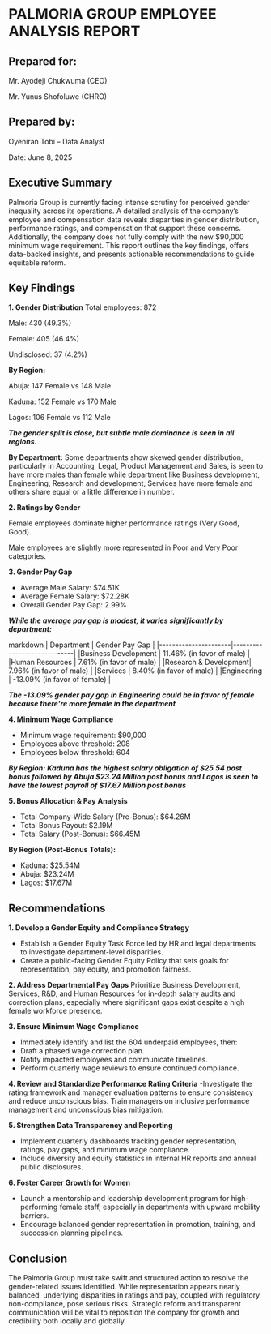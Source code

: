 # PALMORIA GROUP EMPLOYEE ANALYSIS REPORT
## Prepared for:
Mr. Ayodeji Chukwuma (CEO)

Mr. Yunus Shofoluwe (CHRO)

## Prepared by: 
Oyeniran Tobi – Data Analyst

Date: June 8, 2025

## Executive Summary
Palmoria Group is currently facing intense scrutiny for perceived gender inequality across its operations. A detailed analysis of the company’s employee and compensation data reveals disparities in gender distribution, performance ratings, and compensation that support these concerns. Additionally, the company does not fully comply with the new $90,000 minimum wage requirement. This report outlines the key findings, offers data-backed insights, and presents actionable recommendations to guide equitable reform.

## Key Findings

**1. Gender Distribution**
Total employees: 872

Male: 430 (49.3%)

Female: 405 (46.4%)

Undisclosed: 37 (4.2%)

**By Region:**

Abuja: 147 Female vs 148 Male

Kaduna: 152 Female vs 170 Male

Lagos: 106 Female vs 112 Male

**_The gender split is close, but subtle male dominance is seen in all regions._**

**By Department:**
Some departments show skewed gender distribution, particularly in Accounting, Legal, Product Management and Sales, is seen to have more males than female while department like Business development, Engineering, Research and development, Services have more female and others share equal or a little difference in number.

**2. Ratings by Gender**

Female employees dominate higher performance ratings (Very Good, Good).

Male employees are slightly more represented in Poor and Very Poor categories.

**3. Gender Pay Gap**

- Average Male Salary: $74.51K
- Average Female Salary: $72.28K
- Overall Gender Pay Gap: 2.99%

**_While the average pay gap is modest, it varies significantly by department:_**

markdown
|      Department      |         Gender Pay Gap      |
|----------------------|-----------------------------|
|Business Development  | 11.46% (in favor of male)   |
|Human Resources       | 7.61% (in favor of male)    |
|Research & Development| 7.96% (in favor of male)   |
|Services              | 8.40% (in favor of male)   |
|Engineering           | -13.09% (in favor of female)   |

**_The -13.09% gender pay gap in Engineering could be in favor of female because there're more female in the department_**

**4. Minimum Wage Compliance**
- Minimum wage requirement: $90,000
- Employees above threshold: 208
- Employees below threshold: 604

**_By Region: Kaduna has the highest salary obligation of $25.54 post bonus followed by Abuja $23.24 Million post bonus and Lagos is seen to have the lowest payroll of $17.67 Million post bonus_**

**5. Bonus Allocation & Pay Analysis**

- Total Company-Wide Salary (Pre-Bonus): $64.26M
-  Total Bonus Payout: $2.19M
-   Total Salary (Post-Bonus): $66.45M

**By Region (Post-Bonus Totals):**

- Kaduna: $25.54M
-  Abuja: $23.24M
-   Lagos: $17.67M

## Recommendations
**1. Develop a Gender Equity and Compliance Strategy**
- Establish a Gender Equity Task Force led by HR and legal departments to investigate department-level disparities.
- Create a public-facing Gender Equity Policy that sets goals for representation, pay equity, and promotion fairness.

**2. Address Departmental Pay Gaps**
Prioritize Business Development, Services, R&D, and Human Resources for in-depth salary audits and correction plans, especially where significant gaps exist despite a high female workforce presence.

**3. Ensure Minimum Wage Compliance**
- Immediately identify and list the 604 underpaid employees, then:
- Draft a phased wage correction plan.
- Notify impacted employees and communicate timelines.
- Perform quarterly wage reviews to ensure continued compliance.

**4. Review and Standardize Performance Rating Criteria**
-Investigate the rating framework and manager evaluation patterns to ensure consistency and reduce unconscious bias.
Train managers on inclusive performance management and unconscious bias mitigation.

**5. Strengthen Data Transparency and Reporting**
- Implement quarterly dashboards tracking gender representation, ratings, pay gaps, and minimum wage compliance.
- Include diversity and equity statistics in internal HR reports and annual public disclosures.

**6. Foster Career Growth for Women**
- Launch a mentorship and leadership development program for high-performing female staff, especially in departments with upward mobility barriers.
- Encourage balanced gender representation in promotion, training, and succession planning pipelines.

## Conclusion
The Palmoria Group must take swift and structured action to resolve the gender-related issues identified. While representation appears nearly balanced, underlying disparities in ratings and pay, coupled with regulatory non-compliance, pose serious risks. Strategic reform and transparent communication will be vital to reposition the company for growth and credibility both locally and globally.















